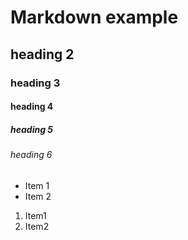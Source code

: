 # Markdown example
## heading 2
### heading 3
#### heading 4
##### heading 5
###### heading 6

* Item 1
* Item 2

1. Item1
2. Item2
